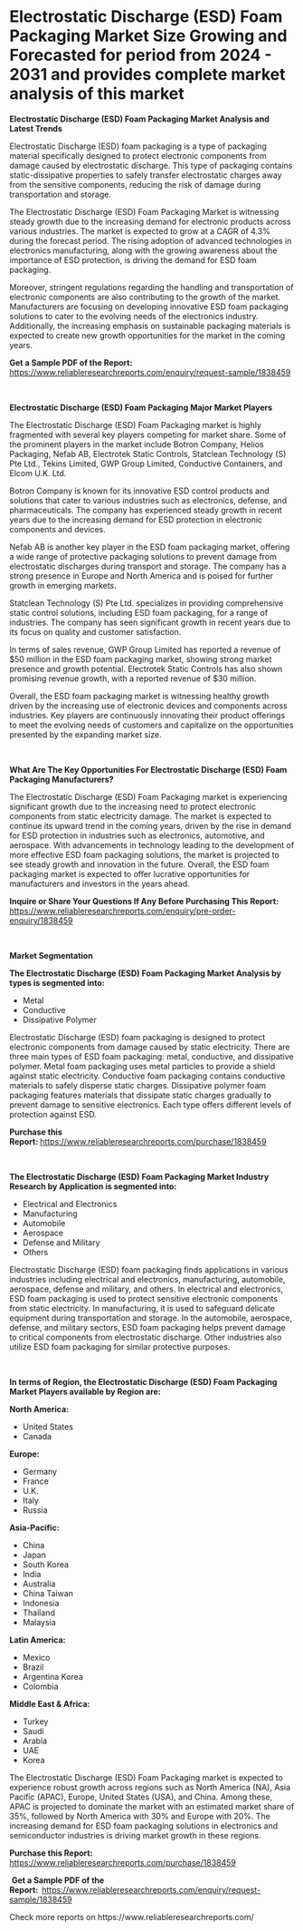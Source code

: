 <p><h1>Electrostatic Discharge (ESD) Foam Packaging Market Size Growing and Forecasted for period from 2024 - 2031 and provides complete market analysis of this market</h1></p><p><strong>Electrostatic Discharge (ESD) Foam Packaging Market Analysis and Latest Trends</strong></p>
<p><p>Electrostatic Discharge (ESD) foam packaging is a type of packaging material specifically designed to protect electronic components from damage caused by electrostatic discharge. This type of packaging contains static-dissipative properties to safely transfer electrostatic charges away from the sensitive components, reducing the risk of damage during transportation and storage.</p><p>The Electrostatic Discharge (ESD) Foam Packaging Market is witnessing steady growth due to the increasing demand for electronic products across various industries. The market is expected to grow at a CAGR of 4.3% during the forecast period. The rising adoption of advanced technologies in electronics manufacturing, along with the growing awareness about the importance of ESD protection, is driving the demand for ESD foam packaging. </p><p>Moreover, stringent regulations regarding the handling and transportation of electronic components are also contributing to the growth of the market. Manufacturers are focusing on developing innovative ESD foam packaging solutions to cater to the evolving needs of the electronics industry. Additionally, the increasing emphasis on sustainable packaging materials is expected to create new growth opportunities for the market in the coming years.</p></p>
<p><strong>Get a Sample PDF of the Report:&nbsp;</strong> <a href="https://www.reliableresearchreports.com/enquiry/request-sample/1838459">https://www.reliableresearchreports.com/enquiry/request-sample/1838459</a></p>
<p>&nbsp;</p>
<p><strong>Electrostatic Discharge (ESD) Foam Packaging Major Market Players</strong></p>
<p><p>The Electrostatic Discharge (ESD) Foam Packaging market is highly fragmented with several key players competing for market share. Some of the prominent players in the market include Botron Company, Helios Packaging, Nefab AB, Electrotek Static Controls, Statclean Technology (S) Pte Ltd., Tekins Limited, GWP Group Limited, Conductive Containers, and Elcom U.K. Ltd.</p><p>Botron Company is known for its innovative ESD control products and solutions that cater to various industries such as electronics, defense, and pharmaceuticals. The company has experienced steady growth in recent years due to the increasing demand for ESD protection in electronic components and devices.</p><p>Nefab AB is another key player in the ESD foam packaging market, offering a wide range of protective packaging solutions to prevent damage from electrostatic discharges during transport and storage. The company has a strong presence in Europe and North America and is poised for further growth in emerging markets.</p><p>Statclean Technology (S) Pte Ltd. specializes in providing comprehensive static control solutions, including ESD foam packaging, for a range of industries. The company has seen significant growth in recent years due to its focus on quality and customer satisfaction.</p><p>In terms of sales revenue, GWP Group Limited has reported a revenue of $50 million in the ESD foam packaging market, showing strong market presence and growth potential. Electrotek Static Controls has also shown promising revenue growth, with a reported revenue of $30 million.</p><p>Overall, the ESD foam packaging market is witnessing healthy growth driven by the increasing use of electronic devices and components across industries. Key players are continuously innovating their product offerings to meet the evolving needs of customers and capitalize on the opportunities presented by the expanding market size.</p></p>
<p>&nbsp;</p>
<p><strong>What Are The Key Opportunities For Electrostatic Discharge (ESD) Foam Packaging Manufacturers?</strong></p>
<p><p>The Electrostatic Discharge (ESD) Foam Packaging market is experiencing significant growth due to the increasing need to protect electronic components from static electricity damage. The market is expected to continue its upward trend in the coming years, driven by the rise in demand for ESD protection in industries such as electronics, automotive, and aerospace. With advancements in technology leading to the development of more effective ESD foam packaging solutions, the market is projected to see steady growth and innovation in the future. Overall, the ESD foam packaging market is expected to offer lucrative opportunities for manufacturers and investors in the years ahead.</p></p>
<p><strong>Inquire or Share Your Questions If Any Before Purchasing This Report:</strong> <a href="https://www.reliableresearchreports.com/enquiry/pre-order-enquiry/1838459">https://www.reliableresearchreports.com/enquiry/pre-order-enquiry/1838459</a></p>
<p>&nbsp;</p>
<p><strong>Market Segmentation</strong></p>
<p><strong>The Electrostatic Discharge (ESD) Foam Packaging Market Analysis by types is segmented into:</strong></p>
<p><ul><li>Metal</li><li>Conductive</li><li>Dissipative Polymer</li></ul></p>
<p><p>Electrostatic Discharge (ESD) foam packaging is designed to protect electronic components from damage caused by static electricity. There are three main types of ESD foam packaging: metal, conductive, and dissipative polymer. Metal foam packaging uses metal particles to provide a shield against static electricity. Conductive foam packaging contains conductive materials to safely disperse static charges. Dissipative polymer foam packaging features materials that dissipate static charges gradually to prevent damage to sensitive electronics. Each type offers different levels of protection against ESD.</p></p>
<p><strong>Purchase this Report:&nbsp;</strong><a href="https://www.reliableresearchreports.com/purchase/1838459">https://www.reliableresearchreports.com/purchase/1838459</a></p>
<p>&nbsp;</p>
<p><strong>The Electrostatic Discharge (ESD) Foam Packaging Market Industry Research by Application is segmented into:</strong></p>
<p><ul><li>Electrical and Electronics</li><li>Manufacturing</li><li>Automobile</li><li>Aerospace</li><li>Defense and Military</li><li>Others</li></ul></p>
<p><p>Electrostatic Discharge (ESD) foam packaging finds applications in various industries including electrical and electronics, manufacturing, automobile, aerospace, defense and military, and others. In electrical and electronics, ESD foam packaging is used to protect sensitive electronic components from static electricity. In manufacturing, it is used to safeguard delicate equipment during transportation and storage. In the automobile, aerospace, defense, and military sectors, ESD foam packaging helps prevent damage to critical components from electrostatic discharge. Other industries also utilize ESD foam packaging for similar protective purposes.</p></p>
<p>&nbsp;</p>
<p><strong>In terms of Region, the Electrostatic Discharge (ESD) Foam Packaging Market Players available by Region are:</strong></p>
<p>
    <p> <strong> North America: </strong>
        <ul>
            <li>United States</li>
            <li>Canada</li>
        </ul>
        </p> 
    <p> <strong> Europe: </strong>
        <ul>
            <li>Germany</li>
            <li>France</li>
            <li>U.K.</li>
            <li>Italy</li>
            <li>Russia</li>
        </ul>
        </p> 
    <p> <strong> Asia-Pacific: </strong>
        <ul>
            <li>China</li>
            <li>Japan</li>
            <li>South Korea</li>
            <li>India</li>
            <li>Australia</li>
            <li>China Taiwan</li>
            <li>Indonesia</li>
            <li>Thailand</li>
            <li>Malaysia</li>
        </ul>
        </p> 
    <p> <strong> Latin America: </strong>
        <ul>
            <li>Mexico</li>
            <li>Brazil</li>
            <li>Argentina Korea</li>
            <li>Colombia</li>
        </ul>
        </p> 
    <p> <strong> Middle East & Africa: </strong>
        <ul>
            <li>Turkey</li>
            <li>Saudi</li>
            <li>Arabia</li>
            <li>UAE</li>
            <li>Korea</li>
        </ul>
    </p>
    </p>
<p><p>The Electrostatic Discharge (ESD) Foam Packaging market is expected to experience robust growth across regions such as North America (NA), Asia Pacific (APAC), Europe, United States (USA), and China. Among these, APAC is projected to dominate the market with an estimated market share of 35%, followed by North America with 30% and Europe with 20%. The increasing demand for ESD foam packaging solutions in electronics and semiconductor industries is driving market growth in these regions.</p></p>
<p><strong>Purchase this Report: </strong><a href="https://www.reliableresearchreports.com/purchase/1838459">https://www.reliableresearchreports.com/purchase/1838459</a></p>
<p>&nbsp;<strong>Get a Sample PDF of the Report:&nbsp;&nbsp;</strong><a href="https://www.reliableresearchreports.com/enquiry/request-sample/1838459">https://www.reliableresearchreports.com/enquiry/request-sample/1838459</a></p>
<p><strong></strong></p>
<p>Check more reports on https://www.reliableresearchreports.com/</p>